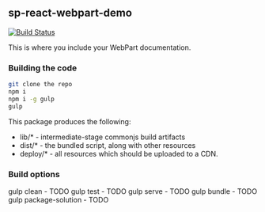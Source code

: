 ## sp-react-webpart-demo

[![Build Status](https://travis-ci.org/mogikanen9/sp-react-webpart-demo.svg?branch=master)](https://travis-ci.org/mogikanen9/sp-react-webpart-demo)


This is where you include your WebPart documentation.

### Building the code

```bash
git clone the repo
npm i
npm i -g gulp
gulp
```

This package produces the following:

* lib/* - intermediate-stage commonjs build artifacts
* dist/* - the bundled script, along with other resources
* deploy/* - all resources which should be uploaded to a CDN.

### Build options

gulp clean - TODO
gulp test - TODO
gulp serve - TODO
gulp bundle - TODO
gulp package-solution - TODO
